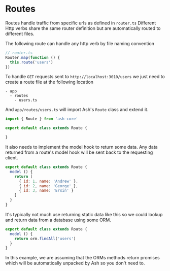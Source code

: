 # Routes

Routes handle traffic from specific urls as defined in `router.ts`
Different Http verbs share the same router definition but are automatically
routed to different files. 

The following route can handle any http verb by file naming convention

```js
// router.ts
Router.map(function () {
  this.route('users')
})
```

To handle `GET` requests sent to `http://localhost:3010/users` we just need to create
a route file at the following location

```
- app
  - routes
    - users.ts
```

And `app/routes/users.ts` will import Ash's `Route` class and extend it.

```js
import { Route } from 'ash-core'

export default class extends Route {

}
```

It also needs to implement the model hook to return some data. Any data returned 
from a route's model hook will be sent back to the requesting client.

```js
export default class extends Route {
  model () {
    return [
      { id: 1, name: 'Andrew' },
      { id: 2, name: 'George' },
      { id: 3, name: 'Ersin' }
    ]
  }
}
```

It's typically not much use returning static data like this so we could lookup
and return data from a database using some ORM.

```js
export default class extends Route {
  model () {
    return orm.findAll('users')
  }
}
```

In this example, we are assuming that the ORMs methods return promises which
will be automatically unpacked by Ash so you don't need to.
